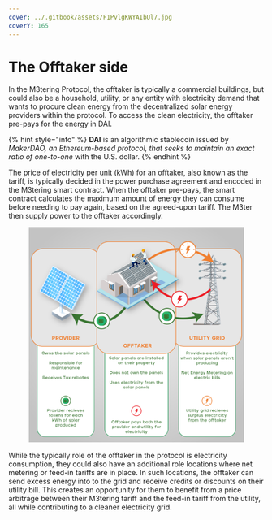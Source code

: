 ```yaml
---
cover: ../.gitbook/assets/F1PvlgKWYAIbUl7.jpg
coverY: 165
---
```


# The Offtaker side

In the M3tering Protocol, the offtaker is typically a commercial buildings, but could also be a household, utility, or any entity with electricity demand that wants to procure clean energy from the decentralized solar energy providers within the protocol. To access the clean electricity, the offtaker pre-pays for the energy in DAI. &#x20;

{% hint style="info" %}
**DAI** is an algorithmic stablecoin issued by _MakerDAO, an Ethereum-based protocol, that seeks to maintain an exact ratio of one-to-one_ with the U.S. dollar.
{% endhint %}

The price of electricity per unit (kWh) for an offtaker, also known as the tariff, is typically decided in the power purchase agreement and encoded in the M3tering smart contract. When the offtaker pre-pays, the smart contract calculates the maximum amount of energy they can consume before needing to pay again, based on the agreed-upon tariff. The M3ter then supply power to the offtaker accordingly.

<figure><img src="../.gitbook/assets/Diagram 1(1).png" alt=""><figcaption></figcaption></figure>

While the typically role of the offtaker in the protocol is electricity consumption, they could also have an additional role locations where net metering or feed-in tariffs are in place. In such locations, the offtaker can send excess energy into to the grid and receive credits or discounts on their utility bill. This creates an opportunity for them to benefit from a price arbitrage between their M3tering tariff and the feed-in tariff from the utility, all while contributing to a cleaner electricity grid.
